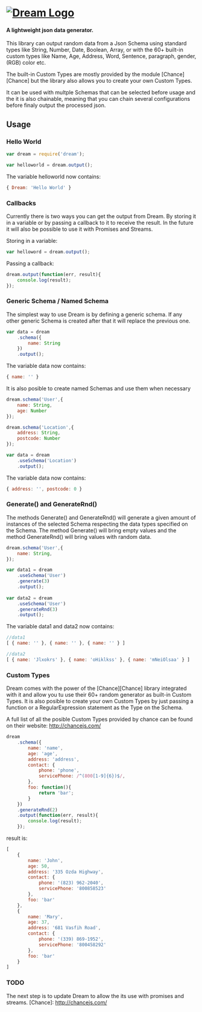 # [![Dream Logo](http://www.bodamarket.cl/small_dream_logo.png)](https://github.com/adleroliveira/dreamjs)
#### A lightweight json data generator.



This library can output random data from a Json Schema using standard types like String, Number, Date, Boolean, Array, or with the 60+ built-in custom types like Name, Age, Address, Word, Sentence, paragraph, gender, (RGB) color etc.

The built-in Custom Types are mostly provided by the module [Chance][Chance] but the library also allows you to create your own Custom Types.

It can be used with multple Schemas that can be selected before usage and the it is also chainable, meaning that you can chain several configurations before finaly output the processed json.

## Usage

### Hello World

```js
var dream = require('dream');

var helloworld = dream.output();
```
The variable helloworld now contains:
```js
{ Dream: 'Hello World' }
```

### Callbacks
Currently there is two ways you can get the output from Dream. By storing it in a variable or by passing a callback to it to receive the result. In the future it will also be possible to use it with Promises and Streams.

Storing in a variable:
```js
var helloword = dream.output();
```
Passing a callback:
```js
dream.output(function(err, result){
	console.log(result);
});
```

### Generic Schema / Named Schema
The simplest way to use Dream is by defining a generic schema. If any other generic Schema is created after that it will replace the previous one.
```js
var data = dream
	.schema({
		name: String
	})
	.output();
```
The variable data now contains:
```js
{ name: '' }
```

It is also posible to create named Schemas and use them when necessary

```js
dream.schema('User',{
	name: String,
	age: Number
});

dream.schema('Location',{
	address: String,
	postcode: Number
});

var data = dream
	.useSchema('Location')
	.output();
```

The variable data now contains:
```js
{ address: '', postcode: 0 }
```

### Generate() and GenerateRnd()
The methods Generate() and GenerateRnd() will generate a given amount of instances of the selected Schema respecting the data types specified on the Schema. The method Generate() will bring empty values and the method GenerateRnd() will bring values with random data.


```js
dream.schema('User',{
	name: String,
});

var data1 = dream
	.useSchema('User')
	.generate(3)
	.output();
	
var data2 = dream
	.useSchema('User')
	.generateRnd(3)
	.output();
```

The variable data1 and data2 now contains:
```js
//data1
[ { name: '' }, { name: '' }, { name: '' } ]

//data2
[ { name: 'Jlxokrs' }, { name: 'oHiklkss' }, { name: 'mNeiOlsaa' } ]
```


### Custom Types
Dream comes with the power of the [Chance][Chance] library integrated with it and allow you tu use their 60+ random generator as built-in Custom Types. It is also posible to create your own Custom Types by just passing a function or a RegularExpression statement as the Type on the Schema.

A full list of all the posible Custom Types provided by chance can be found on their website: http://chancejs.com/
```js
dream
	.schema({
		name: 'name',
		age: 'age',
		address: 'address',
		contact: {
			phone: 'phone',
			servicePhone: /^(800[1-9]{6})$/,
		},
		foo: function(){
			return 'bar';
		}
	})
	.generateRnd(2)
	.output(function(err, result){		
		console.log(result);		
	});
```

result is:
```js
[
	{ 
		name: 'John',
		age: 50,
		address: '335 Ozda Highway',
		contact: {
			phone: '(823) 962-2040',
			servicePhone: '800858523'
		},
		foo: 'bar'
	},
	{ 
		name: 'Mary',
		age: 37,
		address: '681 Vasfih Road',
		contact: {
			phone: '(339) 869-1952',
			servicePhone: '800458292'
		},
		foo: 'bar'
	}
]
```

### TODO
The next step is to update Dream to allow the its use with promises and streams.
[Chance]: http://chancejs.com/